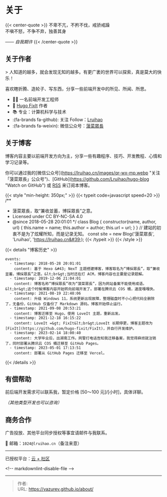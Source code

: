 # 关于


{{&lt; center-quote &gt;}}
不卑不亢，不矜不伐，戒骄戒躁\
不嗔不怒，不争不弃，独善其身

_—— 自我期许_
{{&lt; /center-quote &gt;}}

## 关于作者

&gt; 人知道的越多，就会发现无知的越多。有更广袤的世界可以探索，真是莫大的快乐！

喜欢瞎折腾、造轮子、写东西，分享一些前端开发中的所见、所闻、所思。

- 👨‍💻 一名前端开发工程师
- 🫶 [Hugo FixIt](https://github.com/hugo-fixit) 作者
- 📚 专业：计算机科学与技术
- :(fa-brands fa-github): 关注 Follow：[Lruihao](https://github.com/Lruihao)
- :(fa-brands fa-weixin): 微信公众号：[菠菜眾長](https://lruihao.cn/images/qr-wx-mp.webp)

## 关于博客

博客内容主要以前端开发方向为主，分享一些有趣程序、技巧、开发教程、心情和学习记录等。

你可以通过我的[微信公众号](https://lruihao.cn/images/qr-wx-mp.webp &#34;关注「菠菜眾長」公众号&#34;)、[GitHub](https://github.com/Lruihao/hugo-blog &#34;Watch on GitHub&#34;) 或 [RSS](http://lruihao.cn/index.xml) 来订阅本博客。

{{&lt; style &#34;min-height: 350px;&#34; &gt;}}
{{&lt; typeit code=javascript speed=20 &gt;}}
/**
 * 菠菜眾長，取“兼收並蓄，博採眾長”之意。
 * Licensed under CC BY-NC-SA 4.0
 * @since 2018-05-28 20:01:01
 */
  class Blog {
    constructor(name, author, url) {
    this.name = name;
    this.author = author;
    this.url = url;
    }
  }
  // 建站的初衷不是为了炫耀所知，而是记录无知。
  const site = new Blog(&#39;菠菜眾長&#39;, &#39;Lruihao&#39;, &#39;https://lruihao.cn&#39;);
  {{&lt; /typeit &gt;}}
  {{&lt; /style &gt;}}

{{&lt; details &#34;博客历史&#34; &gt;}}
```timeline {reverse=true, animation=true, height=&#34;280px&#34;}
events:
  - timestamp: 2018-05-28 20:01:01
    content: 基于 Hexo &#43; NexT 主题搭建博客，博客取名为“博採眾長”，取“兼收並蓄，博採眾長”之意。&lt;br&gt;当时还在打 ACM，博客内容也主要是记录题解。
  - timestamp: 2019-12-06 21:04:01
    content: 博客名称“博採眾長”改为“菠菜眾長”，因为网站备案不能使用成语。&lt;br&gt;这个时候博客内容开始转向前端开发了。部署在腾讯云 COS 桶，速度嘎嘎快。
  - timestamp: 2021-08-19 22:48:06
    content: 升级 Windows 11，系统更新出现故障，整理磁盘时不小心把代码全删除了，无备份，GitHub 仅备份了 Markdown 源码。博客开始停止运行。
  - timestamp: 2021-09-08 20:53:21
    content: 博客迁移至 Hugo，使用 LoveIt 主题，重新出发。
  - timestamp: 2021-12-18 16:15:22
    content: LoveIt =&gt; FixIt&lt;br&gt;LoveIt 长期停更，博客主题改为 [FixIt](https://github.com/hugo-fixit/FixIt)，并自行开发维护。
  - timestamp: 2023-02-14 18:00:40
    content: 大学毕业后，出湖南工作。网警打电话告知我迁移备案，我觉得麻烦就注销了，同时部署从腾讯云 COS 桶迁移至 GitHub Pages。
  - timestamp: 2023-05-01 17:13:51
    content: 部署从 GitHub Pages 迁移至 Vercel。
```
{{&lt; /details &gt;}}

## 有偿帮助

前后端开发需求可以联系我，暂定价格 [50～100 元]/[小时]，具体详聊。

_（其他类型开发也可以咨询）_

## 商务合作

广告投放、其他平台同步授权等事宜请邮件与我联系。

📮 邮箱：`1024@lruihao.cn`（备注来意）

---

已授权平台：[云 &#43; 社区](https://cloud.tencent.com/developer/column/94521)



&lt;!-- markdownlint-disable-file --&gt;

---

> 作者:   
> URL: https://vazurev.github.io/about/  

